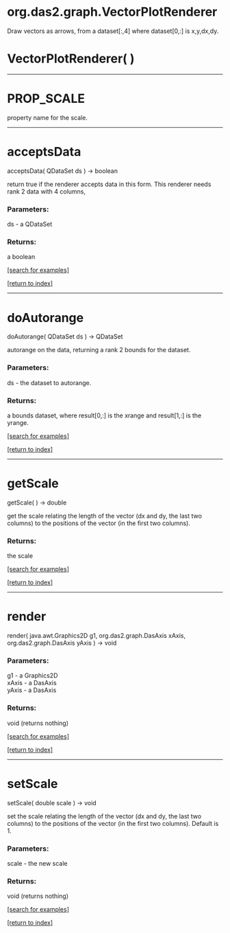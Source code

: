 # org.das2.graph.VectorPlotRenderer

Draw vectors as arrows, from a dataset[:,4] where
 dataset[0,:] is x,y,dx,dy.

# VectorPlotRenderer( )


***
<a name="PROP_SCALE"></a>
# PROP_SCALE

property name for the scale.

***
<a name="acceptsData"></a>
# acceptsData
acceptsData( QDataSet ds ) &rarr; boolean

return true if the renderer accepts data in this form.  This
 renderer needs rank 2 data with 4 columns,

### Parameters:
ds - a QDataSet

### Returns:
a boolean


<a href="https://github.com/autoplot/dev/search?q=acceptsData&unscoped_q=acceptsData">[search for examples]</a>

<a href="https://github.com/autoplot/documentation/blob/master/javadoc/index-all.md">[return to index]</a>

***
<a name="doAutorange"></a>
# doAutorange
doAutorange( QDataSet ds ) &rarr; QDataSet

autorange on the data, returning a rank 2 bounds for the dataset.

### Parameters:
ds - the dataset to autorange.

### Returns:
a bounds dataset, where result[0,:] is the xrange and result[1,:] is the yrange.

<a href="https://github.com/autoplot/dev/search?q=doAutorange&unscoped_q=doAutorange">[search for examples]</a>

<a href="https://github.com/autoplot/documentation/blob/master/javadoc/index-all.md">[return to index]</a>

***
<a name="getScale"></a>
# getScale
getScale(  ) &rarr; double

get the scale relating the length of the vector (dx and dy, the last two 
 columns) to the positions of the vector (in the first two columns).

### Returns:
the scale

<a href="https://github.com/autoplot/dev/search?q=getScale&unscoped_q=getScale">[search for examples]</a>

<a href="https://github.com/autoplot/documentation/blob/master/javadoc/index-all.md">[return to index]</a>

***
<a name="render"></a>
# render
render( java.awt.Graphics2D g1, org.das2.graph.DasAxis xAxis, org.das2.graph.DasAxis yAxis ) &rarr; void



### Parameters:
g1 - a Graphics2D
<br>xAxis - a DasAxis
<br>yAxis - a DasAxis

### Returns:
void (returns nothing)


<a href="https://github.com/autoplot/dev/search?q=render&unscoped_q=render">[search for examples]</a>

<a href="https://github.com/autoplot/documentation/blob/master/javadoc/index-all.md">[return to index]</a>

***
<a name="setScale"></a>
# setScale
setScale( double scale ) &rarr; void

set the scale relating the length of the vector (dx and dy, the last two 
 columns) to the positions of the vector (in the first two columns).
 Default is 1.

### Parameters:
scale - the new scale

### Returns:
void (returns nothing)


<a href="https://github.com/autoplot/dev/search?q=setScale&unscoped_q=setScale">[search for examples]</a>

<a href="https://github.com/autoplot/documentation/blob/master/javadoc/index-all.md">[return to index]</a>

